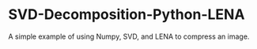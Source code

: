 SVD-Decomposition-Python-LENA
=============================

A simple example of using Numpy, SVD, and LENA to compress an image.
